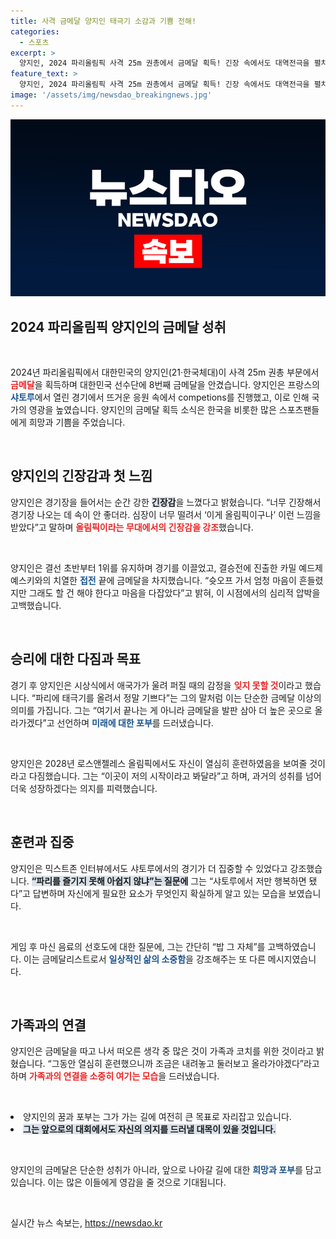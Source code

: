 ```yaml
---
title: 사격 금메달 양지인 태극기 소감과 기쁨 전해!
categories:
  - 스포츠
excerpt: >
  양지인, 2024 파리올림픽 사격 25m 권총에서 금메달 획득! 긴장 속에서도 대역전극을 펼치며 태극기를 올린 양지인은 LA올림픽에서도 도전할 것이라며 당찬 포부를 밝혔다.
feature_text: >
  양지인, 2024 파리올림픽 사격 25m 권총에서 금메달 획득! 긴장 속에서도 대역전극을 펼치며 태극기를 올린 양지인은 LA올림픽에서도 도전할 것이라며 당찬 포부를 밝혔다.
image: '/assets/img/newsdao_breakingnews.jpg'
---
```


<p><img src="/assets/img/newsdao_breakingnews.jpg" alt="ontimetimes 속보" /></p>

<h2 data-ke-size="size26">2024 파리올림픽 양지인의 금메달 성취</h2>

<p data-ke-size="size16">&nbsp;</p>

<p>2024년 파리올림픽에서 대한민국의 양지인(21·한국체대)이 사격 25m 권총 부문에서 <b><span style="color: #ee2323;">금메달</span></b>을 획득하며 대한민국 선수단에 8번째 금메달을 안겼습니다. 양지인은 프랑스의 <b><span style="color: #1a5490;">샤토루</span></b>에서 열린 경기에서 뜨거운 응원 속에서 competions를 진행했고, 이로 인해 국가의 영광을 높였습니다. 양지인의 금메달 획득 소식은 한국을 비롯한 많은 스포츠팬들에게 희망과 기쁨을 주었습니다. </p>

<p data-ke-size="size16">&nbsp;</p>

<h2 data-ke-size="size26">양지인의 긴장감과 첫 느낌</h2>

<p>양지인은 경기장을 들어서는 순간 강한 <b><span style="background-color: #21538527;">긴장감</span></b>을 느꼈다고 밝혔습니다. “너무 긴장해서 경기장 나오는 데 속이 안 좋더라. 심장이 너무 떨려서 ‘이게 올림픽이구나’ 이런 느낌을 받았다”고 말하며 <b><span style="color: #ee2323;">올림픽이라는 무대에서의 긴장감을 강조</span></b>했습니다. </p>

<p data-ke-size="size16">&nbsp;</p>

<p>양지인은 결선 초반부터 1위를 유지하며 경기를 이끌었고, 결승전에 진출한 카밀 예드제예스키와의 치열한 <b><span style="color: #1a5490;">접전</span></b> 끝에 금메달을 차지했습니다. “슛오프 가서 엄청 마음이 흔들렸지만 그래도 할 건 해야 한다고 마음을 다잡았다”고 밝혀, 이 시점에서의 심리적 압박을 고백했습니다. </p>

<p data-ke-size="size16">&nbsp;</p>

<h2 data-ke-size="size26">승리에 대한 다짐과 목표</h2>

<p>경기 후 양지인은 시상식에서 애국가가 울려 퍼질 때의 감정을 <b><span style="color: #ee2323;">잊지 못할 것</span></b>이라고 했습니다. “파리에 태극기를 올려서 정말 기쁘다”는 그의 말처럼 이는 단순한 금메달 이상의 의미를 가집니다. 그는 “여기서 끝나는 게 아니라 금메달을 발판 삼아 더 높은 곳으로 올라가겠다”고 선언하며 <b><span style="color: #1a5490;">미래에 대한 포부</span></b>를 드러냈습니다.</p>

<p data-ke-size="size16">&nbsp;</p>

<p>양지인은 2028년 로스앤젤레스 올림픽에서도 자신이 열심히 훈련하였음을 보여줄 것이라고 다짐했습니다. 그는 “이곳이 저의 시작이라고 봐달라”고 하며, 과거의 성취를 넘어 더욱 성장하겠다는 의지를 피력했습니다.</p>

<p data-ke-size="size16">&nbsp;</p>

<h2 data-ke-size="size26">훈련과 집중</h2>

<p>양지인은 믹스트존 인터뷰에서도 샤토루에서의 경기가 더 집중할 수 있었다고 강조했습니다. <b><span style="background-color: #21538527;">“파리를 즐기지 못해 아쉽지 않냐”는 질문에</span></b> 그는 “샤토루에서 저만 행복하면 됐다”고 답변하며 자신에게 필요한 요소가 무엇인지 확실하게 알고 있는 모습을 보였습니다. </p>

<p data-ke-size="size16">&nbsp;</p>

<p>게임 후 마신 음료의 선호도에 대한 질문에, 그는 간단히 “밥 그 자체”를 고백하였습니다. 이는 금메달리스트로서 <b><span style="color: #1a5490;">일상적인 삶의 소중함</span></b>을 강조해주는 또 다른 메시지였습니다. </p>

<p data-ke-size="size16">&nbsp;</p>

<h2 data-ke-size="size26">가족과의 연결</h2>

<p>양지인은 금메달을 따고 나서 떠오른 생각 중 많은 것이 가족과 코치를 위한 것이라고 밝혔습니다. “그동안 열심히 훈련했으니까 조금은 내려놓고 둘러보고 올라가야겠다”라고 하며 <b><span style="color: #ee2323;">가족과의 연결을 소중히 여기는 모습</span></b>을 드러냈습니다. </p>

<p data-ke-size="size16">&nbsp;</p>

<p><li>양지인의 꿈과 포부는 그가 가는 길에 여전히 큰 목표로 자리잡고 있습니다.</li>
<li><b><span style="background-color: #21538527;">그는 앞으로의 대회에서도 자신의 의지를 드러낼 대목이 있을 것입니다.</span></b></li></p>

<p data-ke-size="size16">&nbsp;</p>

<p>양지인의 금메달은 단순한 성취가 아니라, 앞으로 나아갈 길에 대한 <b><span style="color: #1a5490;">희망과 포부</span></b>를 담고 있습니다. 이는 많은 이들에게 영감을 줄 것으로 기대됩니다. </p>

<p data-ke-size="size16">&nbsp;</p>
실시간 뉴스 속보는, <a href="https://newsdao.kr" rel="dofollow">https://newsdao.kr</a>


